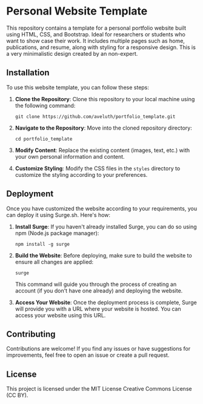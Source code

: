 # Personal Website Template

This repository contains a template for a personal portfolio website built using HTML, CSS, and Bootstrap. Ideal for researchers or students who want to show case their work. It includes multiple pages such as home, publications, and resume, along with styling for a responsive design. This is a very minimalistic design created by an non-expert. 

## Installation

To use this website template, you can follow these steps:

1. **Clone the Repository**: Clone this repository to your local machine using the following command:
   ```
   git clone https://github.com/aveluth/portfolio_template.git
   ```

2. **Navigate to the Repository**: Move into the cloned repository directory:
   ```
   cd portfolio_template
   ```

3. **Modify Content**: Replace the existing content (images, text, etc.) with your own personal information and content.

4. **Customize Styling**: Modify the CSS files in the `styles` directory to customize the styling according to your preferences.

## Deployment

Once you have customized the website according to your requirements, you can deploy it using Surge.sh. Here's how:

1. **Install Surge**: If you haven't already installed Surge, you can do so using npm (Node.js package manager):
   ```
   npm install -g surge
   ```

2. **Build the Website**: Before deploying, make sure to build the website to ensure all changes are applied:
   ```
   surge
   ```

   This command will guide you through the process of creating an account (if you don't have one already) and deploying the website.

3. **Access Your Website**: Once the deployment process is complete, Surge will provide you with a URL where your website is hosted. You can access your website using this URL.

## Contributing

Contributions are welcome! If you find any issues or have suggestions for improvements, feel free to open an issue or create a pull request.

## License

This project is licensed under the MIT License Creative Commons License (CC BY).
